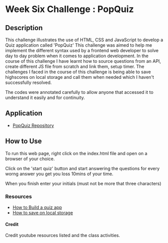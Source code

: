 # Week Six Challenge : PopQuiz

## Description
This challenge illustrates the use of HTML, CSS and JavaScript to develop a Quiz application called 'PopQuiz'
This challenge was aimed to help me implement the different syntax used by a frontend web developer to solve day to day problem when it comes to application development.
In the course of this challenge I have learnt how to source questions from an API, create different JS file from scratch and link them, setup timer. The challenges I faced in the course of this challenge is being able to save highscores on local storage and call them when needed which I haven't successfully resolved.

The codes were annotated carefully to allow anyone that accessed it to understand it easily and for continuity.

## Application
* [PopQuiz Repository](http://github.com/clamadi/PopQuiz)

## How to Use
To run this web page, right click on the index.html file and open on a browser of your choice.

Click on the 'start quiz' button and start answering the questions for every worng answer you get you loss 10mins of your time. 

When you finish enter your initials (must not be more that three characters)

### Resources

* [How to Build a quiz app](https://www.youtube.com/playlist?list=PLDlWc9AfQBfZIkdVaOQXi1tizJeNJipEx)
* [How to save on local storage](https://michael-karen.medium.com/how-to-save-high-scores-in-local-storage-7860baca9d68)

#### Credit 
Credit youtube resources listed and the class activities.


